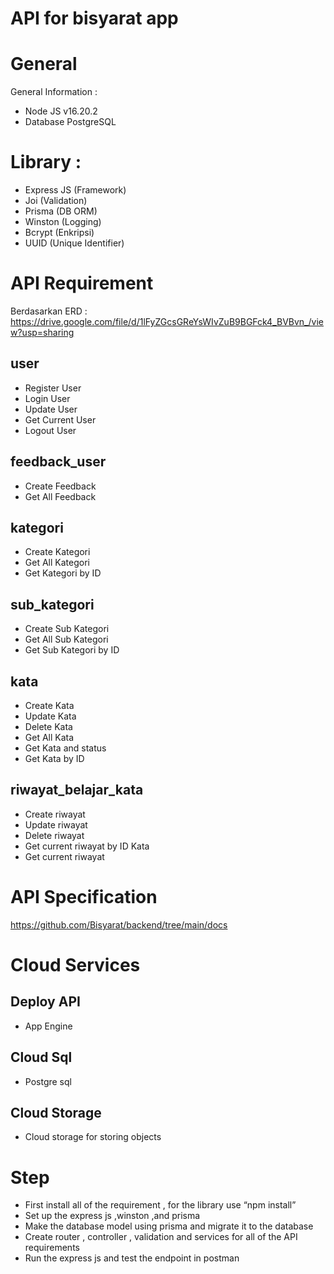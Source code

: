 # API for bisyarat app

# General
General Information : 
- Node JS v16.20.2
- Database PostgreSQL

# Library : 
- Express JS (Framework)
- Joi (Validation)
- Prisma (DB ORM)
- Winston (Logging)
- Bcrypt (Enkripsi) 
- UUID (Unique Identifier)

# API Requirement 

Berdasarkan ERD : https://drive.google.com/file/d/1lFyZGcsGReYsWIvZuB9BGFck4_BVBvn_/view?usp=sharing 


## user
- Register User
- Login User
- Update User
- Get Current User
- Logout User

## feedback_user
- Create Feedback
- Get All Feedback

## kategori
- Create Kategori
- Get All Kategori
- Get Kategori by ID

## sub_kategori
- Create Sub Kategori
- Get All Sub Kategori
- Get Sub Kategori by ID

## kata
- Create Kata
- Update Kata
- Delete Kata
- Get All Kata
- Get Kata and status
- Get Kata by ID

## riwayat_belajar_kata
- Create riwayat
- Update riwayat
- Delete riwayat
- Get current riwayat by ID Kata
- Get current riwayat

# API Specification

https://github.com/Bisyarat/backend/tree/main/docs 

# Cloud Services

## Deploy API
- App Engine

## Cloud Sql
- Postgre sql

## Cloud Storage
- Cloud storage for storing objects


# Step
- First install all of the requirement , for the library use “npm install”
- Set up the express js ,winston ,and prisma
- Make the database model using prisma and migrate it to the database
- Create router , controller , validation and services for all of the API requirements
- Run the express js and test the endpoint in postman



